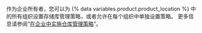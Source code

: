 作为企业所有者，您可以为 {% data variables.product.product_location %} 中的所有组织设置存储库管理策略，或者允许在每个组织中单独设置策略。 更多信息请参阅“[在企业中实施仓库管理策略](/admin/policies/enforcing-policies-for-your-enterprise/enforcing-repository-management-policies-in-your-enterprise)”。
